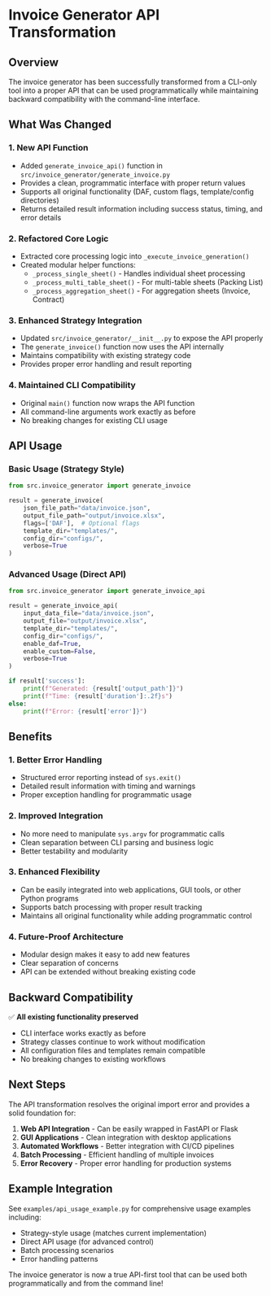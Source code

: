 # Invoice Generator API Transformation

## Overview

The invoice generator has been successfully transformed from a CLI-only tool into a proper API that can be used programmatically while maintaining backward compatibility with the command-line interface.

## What Was Changed

### 1. **New API Function**
- Added `generate_invoice_api()` function in `src/invoice_generator/generate_invoice.py`
- Provides a clean, programmatic interface with proper return values
- Supports all original functionality (DAF, custom flags, template/config directories)
- Returns detailed result information including success status, timing, and error details

### 2. **Refactored Core Logic**
- Extracted core processing logic into `_execute_invoice_generation()`
- Created modular helper functions:
  - `_process_single_sheet()` - Handles individual sheet processing
  - `_process_multi_table_sheet()` - For multi-table sheets (Packing List)
  - `_process_aggregation_sheet()` - For aggregation sheets (Invoice, Contract)

### 3. **Enhanced Strategy Integration**
- Updated `src/invoice_generator/__init__.py` to expose the API properly
- The `generate_invoice()` function now uses the API internally
- Maintains compatibility with existing strategy code
- Provides proper error handling and result reporting

### 4. **Maintained CLI Compatibility**
- Original `main()` function now wraps the API function
- All command-line arguments work exactly as before
- No breaking changes for existing CLI usage

## API Usage

### Basic Usage (Strategy Style)
```python
from src.invoice_generator import generate_invoice

result = generate_invoice(
    json_file_path="data/invoice.json",
    output_file_path="output/invoice.xlsx",
    flags=['DAF'],  # Optional flags
    template_dir="templates/",
    config_dir="configs/",
    verbose=True
)
```

### Advanced Usage (Direct API)
```python
from src.invoice_generator import generate_invoice_api

result = generate_invoice_api(
    input_data_file="data/invoice.json",
    output_file="output/invoice.xlsx",
    template_dir="templates/",
    config_dir="configs/",
    enable_daf=True,
    enable_custom=False,
    verbose=True
)

if result['success']:
    print(f"Generated: {result['output_path']}")
    print(f"Time: {result['duration']:.2f}s")
else:
    print(f"Error: {result['error']}")
```

## Benefits

### 1. **Better Error Handling**
- Structured error reporting instead of `sys.exit()`
- Detailed result information with timing and warnings
- Proper exception handling for programmatic usage

### 2. **Improved Integration**
- No more need to manipulate `sys.argv` for programmatic calls
- Clean separation between CLI parsing and business logic
- Better testability and modularity

### 3. **Enhanced Flexibility**
- Can be easily integrated into web applications, GUI tools, or other Python programs
- Supports batch processing with proper result tracking
- Maintains all original functionality while adding programmatic control

### 4. **Future-Proof Architecture**
- Modular design makes it easy to add new features
- Clear separation of concerns
- API can be extended without breaking existing code

## Backward Compatibility

✅ **All existing functionality preserved**
- CLI interface works exactly as before
- Strategy classes continue to work without modification
- All configuration files and templates remain compatible
- No breaking changes to existing workflows

## Next Steps

The API transformation resolves the original import error and provides a solid foundation for:

1. **Web API Integration** - Can be easily wrapped in FastAPI or Flask
2. **GUI Applications** - Clean integration with desktop applications
3. **Automated Workflows** - Better integration with CI/CD pipelines
4. **Batch Processing** - Efficient handling of multiple invoices
5. **Error Recovery** - Proper error handling for production systems

## Example Integration

See `examples/api_usage_example.py` for comprehensive usage examples including:
- Strategy-style usage (matches current implementation)
- Direct API usage (for advanced control)
- Batch processing scenarios
- Error handling patterns


The invoice generator is now a true API-first tool that can be used both programmatically and from the command line!